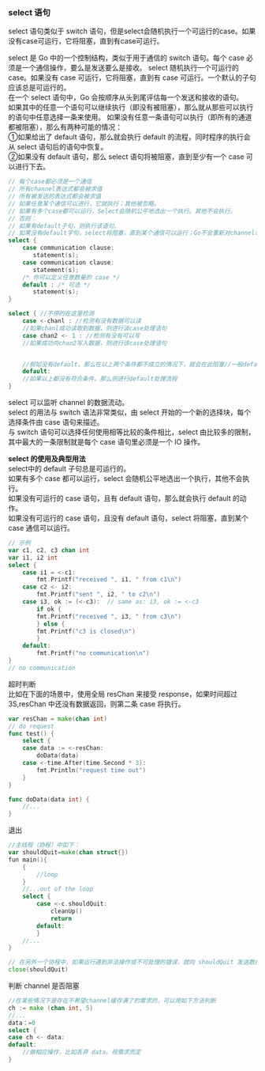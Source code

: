 
### select 语句
select 语句类似于 switch 语句，但是select会随机执行一个可运行的case。如果没有case可运行，它将阻塞，直到有case可运行。

select 是 Go 中的一个控制结构，类似于用于通信的 switch 语句。每个 case 必须是一个通信操作，要么是发送要么是接收。 select 随机执行一个可运行的 case。如果没有 case 可运行，它将阻塞，直到有 case 可运行。一个默认的子句应该总是可运行的。  
在一个 select 语句中，Go 会按顺序从头到尾评估每一个发送和接收的语句。  
如果其中的任意一个语句可以继续执行（即没有被阻塞），那么就从那些可以执行的语句中任意选择一条来使用。 如果没有任意一条语句可以执行（即所有的通道都被阻塞），那么有两种可能的情况：   
①如果给出了 default 语句，那么就会执行 default 的流程，同时程序的执行会从 select 语句后的语句中恢复。   
②如果没有 default 语句，那么 select 语句将被阻塞，直到至少有一个 case 可以进行下去。
```go
// 每个case都必须是一个通信
// 所有channel表达式都会被求值
// 所有被发送的表达式都会被求值
// 如果任意某个通信可以进行，它就执行；其他被忽略。
// 如果有多个case都可以运行，Select会随机公平地选出一个执行。其他不会执行。
// 否则：
// 如果有default子句，则执行该语句。
// 如果没有default字句，select将阻塞，直到某个通信可以运行；Go不会重新对channel或值进行求值
select {
    case communication clause:
       statement(s);      
    case communication clause:
       statement(s);
    /* 你可以定义任意数量的 case */
    default : /* 可选 */
       statement(s);
}

select { //不停的在这里检测
    case <-chanl : //检测有没有数据可以读
    //如果chanl成功读取到数据，则进行该case处理语句
    case chan2 <- 1 : //检测有没有可以写
    //如果成功向chan2写入数据，则进行该case处理语句


    //假如没有default，那么在以上两个条件都不成立的情况下，就会在此阻塞//一般default会不写在里面，select中的default子句总是可运行的，因为会很消耗CPU资源
    default:
    //如果以上都没有符合条件，那么则进行default处理流程
}
```

select 可以监听 channel 的数据流动。  
select 的用法与 switch 语法非常类似，由 select 开始的一个新的选择块，每个选择条件由 case 语句来描述。  
与 switch 语句可以选择任何使用相等比较的条件相比，select 由比较多的限制，其中最大的一条限制就是每个 case 语句里必须是一个 IO 操作。  

**select 的使用及典型用法**  
select中的 default 子句总是可运行的。  
如果有多个 case 都可以运行，select 会随机公平地选出一个执行，其他不会执行。  
如果没有可运行的 case 语句，且有 default 语句，那么就会执行 default 的动作。  
如果没有可运行的 case 语句，且没有 default 语句，select 将阻塞，直到某个 case 通信可以运行。  
```go
// 示例
var c1, c2, c3 chan int
var i1, i2 int
select {
    case i1 = <-c1:
        fmt.Printf("received ", i1, " from c1\n")
    case c2 <- i2:
        fmt.Printf("sent ", i2, " to c2\n")
    case i3, ok := (<-c3):  // same as: i3, ok := <-c3
        if ok {
        fmt.Printf("received ", i3, " from c3\n")
        } else {
        fmt.Printf("c3 is closed\n")
        }
    default:
        fmt.Printf("no communication\n")
} 
// no communication
```

超时判断  
比如在下面的场景中，使用全局 resChan 来接受 response，如果时间超过 3S,resChan 中还没有数据返回，则第二条 case 将执行。
```go
var resChan = make(chan int)
// do request
func test() {
    select {
    case data := <-resChan:
        doData(data)
    case <-time.After(time.Second * 3):
        fmt.Println("request time out")
    }
}

func doData(data int) {
    //...
}
```

退出
```go
//主线程（协程）中如下：
var shouldQuit=make(chan struct{})
fun main(){
    {
        //loop
    }
    //...out of the loop
    select {
        case <-c.shouldQuit:
            cleanUp()
            return
        default:
        }
    //...
}

// 在另外一个协程中，如果运行遇到非法操作或不可处理的错误，就向 shouldQuit 发送数据通知程序停止运行
close(shouldQuit)
```

判断 channel 是否阻塞
```go
//在某些情况下是存在不希望channel缓存满了的需求的，可以用如下方法判断
ch := make (chan int, 5)
//...
data：=0
select {
case ch <- data:
default:
    //做相应操作，比如丢弃 data。视需求而定
}
```
